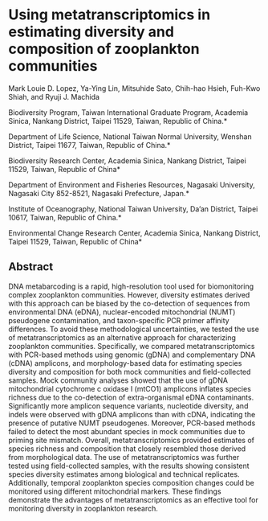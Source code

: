 # Using metatranscriptomics in estimating diversity and composition of zooplankton communities

Mark Louie D. Lopez, Ya-Ying Lin, Mitsuhide Sato, Chih-hao Hsieh, Fuh-Kwo Shiah, and Ryuji J. Machida

Biodiversity Program, Taiwan International Graduate Program, Academia Sinica, Nankang District, Taipei 11529, Taiwan, Republic of China.*

Department of Life Science, National Taiwan Normal University, Wenshan District, Taipei 11677, Taiwan, Republic of China.*

Biodiversity Research Center, Academia Sinica, Nankang District, Taipei 11529, Taiwan, Republic of China*

Department of Environment and Fisheries Resources, Nagasaki University, Nagasaki City 852-8521, Nagasaki Prefecture, Japan.*

Institute of Oceanography, National Taiwan University, Da’an District, Taipei 10617, Taiwan, Republic of China.*

Environmental Change Research Center, Academia Sinica, Nankang District, Taipei 11529, Taiwan, Republic of China*

## Abstract

DNA metabarcoding is a rapid, high-resolution tool used for biomonitoring complex zooplankton communities. However, diversity estimates derived with this approach can be biased by the co-detection of sequences from environmental DNA (eDNA), nuclear-encoded mitochondrial (NUMT) pseudogene contamination, and taxon-specific PCR primer affinity differences. To avoid these methodological uncertainties, we tested the use of metatranscriptomics as an alternative approach for characterizing zooplankton communities. Specifically, we compared metatranscriptomics with PCR-based methods using genomic (gDNA) and complementary DNA (cDNA) amplicons, and morphology-based data for estimating species diversity and composition for both mock communities and field-collected samples. Mock community analyses showed that the use of gDNA mitochondrial cytochrome c oxidase I (mtCO1) amplicons inflates species richness due to the co-detection of extra-organismal eDNA contaminants. Significantly more amplicon sequence variants, nucleotide diversity, and indels were observed with gDNA amplicons than with cDNA, indicating the presence of putative NUMT pseudogenes. Moreover, PCR-based methods failed to detect the most abundant species in mock communities due to priming site mismatch. Overall, metatranscriptomics provided estimates of species richness and composition that closely resembled those derived from morphological data. The use of metatranscriptomics was further tested using field-collected samples, with the results showing consistent species diversity estimates among biological and technical replicates. Additionally, temporal zooplankton species composition changes could be monitored using different mitochondrial markers. These findings demonstrate the advantages of metatranscriptomics as an effective tool for monitoring diversity in zooplankton research.
